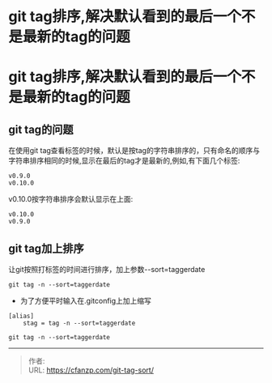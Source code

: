 # git tag排序,解决默认看到的最后一个不是最新的tag的问题

# git tag排序,解决默认看到的最后一个不是最新的tag的问题
## git tag的问题
在使用git tag查看标签的时候，默认是按tag的字符串排序的，只有命名的顺序与字符串排序相同的时候,显示在最后的tag才是最新的,例如,有下面几个标签:
```
v0.9.0
v0.10.0
```
v0.10.0按字符串排序会默认显示在上面:
```
v0.10.0
v0.9.0
```
## git tag加上排序
让git按照打标签的时间进行排序，加上参数--sort=taggerdate
```
git tag -n --sort=taggerdate
```
- 为了方便平时输入在.gitconfig上加上缩写
```
[alias]
    stag = tag -n --sort=taggerdate
```
```
git tag -n --sort=taggerdate
```


---

> 作者:   
> URL: https://cfanzp.com/git-tag-sort/  

